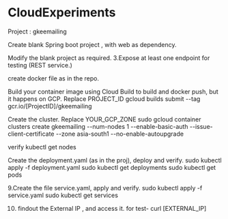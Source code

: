 # CloudExperiments
Project : gkeemailing

Create blank Spring boot project , with web as dependency.

Modify the blank project as required. 3.Expose at least one endpoint for testing (REST service.)

create docker file as in the repo.

Build your container image using Cloud Build to build and docker push, but it happens on GCP. Replace PROJECT_ID
gcloud builds submit --tag gcr.io/[ProjectID]/gkeemailing

Create the cluster. Replace YOUR_GCP_ZONE sudo gcloud container clusters create gkeemailing 
--num-nodes 1 
--enable-basic-auth 
--issue-client-certificate 
--zone asia-south1 
--no-enable-autoupgrade

verify kubectl get nodes

Create the deployment.yaml (as in the proj), deploy and verify. sudo kubectl apply -f deployment.yaml sudo kubectl get deployments sudo kubectl get pods

9.Create the file service.yaml, apply and verify. sudo kubectl apply -f service.yaml sudo kubectl get services

10. findout the External IP , and access it. for test- curl [EXTERNAL_IP]
